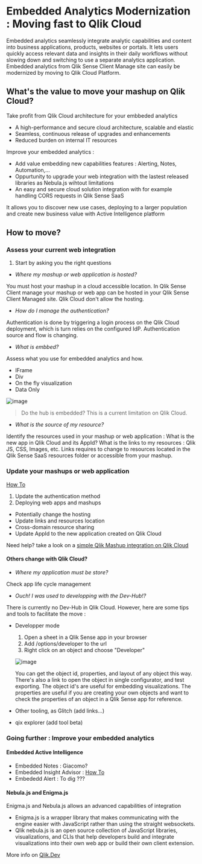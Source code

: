 # Embedded Analytics Modernization : Moving fast to Qlik Cloud

Embedded analytics seamlessly integrate analytic capabilities and content into business applications, products, websites or portals.
It lets users quickly access relevant data and insights in their daily workflows without slowing down and switching to use a separate analytics application.
Embedded analytics from Qlik Sense Client Manage site can easily be modernized by moving to Qlik Cloud Platform.

## What's the value to move your mashup on Qlik Cloud?

Take profit from Qlik Cloud architecture for your embbeded analytics
- A high-performance and secure cloud architecture, scalable and elastic
- Seamless, continuous release of upgrades and enhancements
- Reduced burden on internal IT resources

Improve your embedded analytics :
- Add value embedding new capabilities features : Alerting, Notes, Automation,...
- Oppurtunity to upgrade your web integration with the lastest released libraries as Nebula.js wihtout limitations
- An easy and secure cloud solution integration with for example handling CORS requests in Qlik Sense SaaS

It allows you to discover new use cases, deploying to a larger population and create new business value with Active Intelligence platform

## How to move?

### Assess your current web integration

1. Start by asking you the right questions

- *Where my mashup or web application is hosted?*

You must host your mashup in a cloud accessible location.
In Qlik Sense Client manage your mashup or web app can be hosted in your Qlik Sense Client Managed site.
Qlik Cloud don't allow the hosting.

- *How do I manage the authentication?*

Authentication is done by triggering a login process on the Qlik Cloud deployment, which is turn relies on the configured IdP.
Authentication source and flow is changing.

- *What is embbed?*

Assess what you use for embedded analytics and how.
  - IFrame
  - Div
  - On the fly visualization
  - Data Only
  
![image](https://user-images.githubusercontent.com/24877503/166873460-7a988057-87d6-44c0-b3e3-810ab303c30d.png)


> Do the hub is embedded? This is a current limitation on Qlik Cloud.

- *What is the source of my resource?*

Identify the resources used in your mashup or web application : 
What is the new app in Qlik Cloud and its AppId?
What is the links to my resources : Qlik JS, CSS, Images, etc. Links requires to change to resources located in the Qlik Sense SaaS resources folder or accessible from your mashup.  

### Update your mashups or web application
[How To](https://help.qlik.com/en-US/sense-developer/February2022/Subsystems/Mashups/Content/Sense_Mashups/Howtos/external-mashups-integrate-cloud.htm)

1. Update the authentication method
2. Deploying web apps and mashups
  - Potentially change the hosting
  - Update links and resources location
  - Cross-domain resource sharing
  - Update AppId to the new application created on Qlik Cloud

Need help? take a look on a [simple Qlik Mashup integration on Qlik Cloud](https://help.qlik.com/en-US/sense-developer/February2022/Subsystems/Mashups/Content/Sense_Mashups/mashups-build_cloud.htm)

#### Others change with Qlik Cloud?

- *Where my application must be store?*

Check app life cycle management

- *Ouch! I was used to developping with the Dev-Hub!?*

There is currently no Dev-Hub in Qlik Cloud. However, here are some tips and tools to facilitate the move : 
  - Developper mode
    1. Open a sheet in a Qlik Sense app in your browser
    2. Add /options/developer to the url
    3. Right click on an object and choose "Developer"
    
    ![image](https://user-images.githubusercontent.com/24877503/168016445-65fbb1fa-e096-40aa-9c8a-6a17b16dc1ee.png)
    
    You can get the object id, properties, and layout of any object this way. There's also a link to open the object in single configurator, and test   exporting. The object id's are useful for embedding visualizations. The properties are useful if you are creating your own objects and want to check the properties of an object in a Qlik Sense app for reference.

  - Other tooling, as Glitch (add links...)
  - qix explorer (add tool beta)

### Going further : Improve your embedded analytics

#### Embedded Active Intelligence 

- Embedded Notes : Giacomo?
- Embedded Insight Advisor : 
[How To](https://help.qlik.com/en-US/sense-developer/February2022/Subsystems/Mashups/Content/Sense_Mashups/Howtos/mashups-integrate-IA-chat.htm)
- Embededd Alert : To dig ???

#### Nebula.js and Enigma.js

Enigma.js and Nebula.js allows an advanced capabilities of integration
- Enigma.js is a wrapper library that makes communicating with the engine easier with JavaScript rather than using the straight websockets.
- Qlik nebula.js is an open source collection of JavaScript libraries, visualizations, and CLIs that help developers build and integrate visualizations into their own web app or build their own client extension.

More info on [Qlik.Dev](https://qlik.dev/basics/integrating-qlik-objects-into-web-apps)
